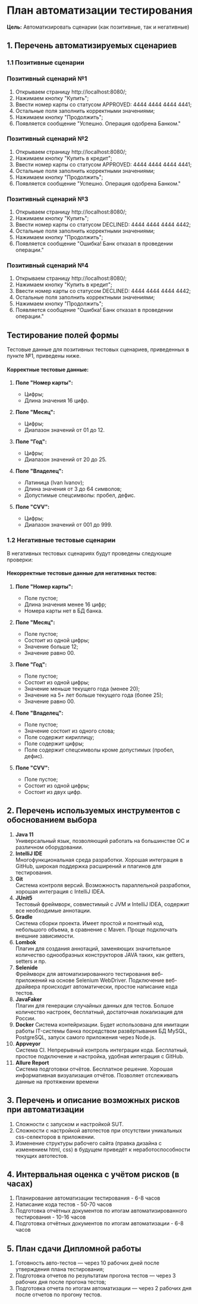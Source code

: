 # План автоматизации тестирования 

**Цель:** Автоматизировать сценарии (как позитивные, так и негативные) 

## 1. Перечень автоматизируемых сценариев
### 1.1 Позитивные сценарии
### Позитивный сценарий №1
1. Открываем страницу http://localhost:8080/;
1. Нажимаем кнопку "Купить";
1. Ввести номер карты со статусом APPROVED:  4444 4444 4444 4441;
1. Остальные поля заполнить корректными значениями;
1. Нажимаем кнопку "Продолжить";
1. Появляется сообщение "Успешно. Операция одобрена Банком."


### Позитивный сценарий №2
1. Открываем страницу http://localhost:8080/;
1. Нажимаем кнопку "Купить в кредит";
1. Ввести номер карты со статусом APPROVED: 4444 4444 4444 4441;
1. Остальные поля заполнить корректными значениями;
1. Нажимаем кнопку "Продолжить";
1. Появляется сообщение "Успешно. Операция одобрена Банком."

### Позитивный сценарий №3
1. Открываем страницу http://localhost:8080/;
1. Нажимаем кнопку "Купить";
1. Ввести номер карты со статусом DECLINED: 4444 4444 4444 4442;
1. Остальные поля заполнить корректными значениями;
1. Нажимаем кнопку "Продолжить";
1. Появляется сообщение "Ошибка! Банк отказал в проведении операции."

### Позитивный сценарий №4
1. Открываем страницу http://localhost:8080/;
1. Нажимаем кнопку "Купить в кредит";
1. Ввести номер карты со статусом DECLINED: 4444 4444 4444 4442;
1. Остальные поля заполнить корректными значениями;
1. Нажимаем кнопку "Продолжить";
1. Появляется сообщение "Ошибка! Банк отказал в проведении операции."

## Тестирование полей формы
Тестовые данные для позитивных тестовых сценариев, приведенных в пункте №1, приведены ниже.
#### Корректные тестовые данные:
1. **Поле "Номер карты":**
    * Цифры;
    * Длина значения 16 цифр.

1. **Поле "Месяц":**
    * Цифры;
    * Диапазон значений от 01 до 12.
    
1. **Поле "Год":**
    * Цифры;
    * Диапазон значений от 20 до 25.
    
1. **Поле "Владелец":**
    * Латиница (Ivan Ivanov);
    * Длина значения от 3 до 64 символов;
    * Допустимые спецсимволы: пробел, дефис.
    
1. **Поле "CVV":**
    * Цифры;
    * Диапазон значений от 001 до 999.
    
### 1.2 Негативные тестовые сценарии
В негативных тестовых сценариях будут проведены следующие проверки:
#### Некорректные тестовые данные для негативных тестов:
1. **Поле "Номер карты":**
    * Поле пустое;
    * Длина значения менее 16 цифр;
    * Номера карты нет в БД банка.

1. **Поле "Месяц":**
    * Поле пустое;
    * Состоит из одной цифры;
    * Значение больше 12;
    * Значение равно 00.
    
1. **Поле "Год":**
    * Поле пустое;
    * Состоит из одной цифры;
    * Значение меньше текущего года (менее 20);
    * Значение на 5+ лет больше текущего года (более 25);
    * Значение равно 00.
    
1. **Поле "Владелец":**
    * Поле пустое;
    * Значение состоит из одного слова;
    * Поле содержит кириллицу;
    * Поле содержит цифры;
    * Поле содержит спецсимволы кроме допустимых (пробел, дефис).
    
1. **Поле "CVV":**
    * Поле пустое;
    * Состоит из одной цифры;
    * Состоит из двух цифр.
    
## 2. Перечень используемых инструментов с обоснованием выбора
1. **Java 11**  
Универсальный язык, позволяющий работать на большинстве ОС и различном оборудовании.
1. **IntelliJ IDE**  
Многофункциональная среда разработки. Хорошая интеграция в GitHub, широкая поддержка расширений и плагинов для тестирования.
1. **Git**  
Система контроля версий. Возможность параллельной разработки, хорошая интеграция с IntelliJ IDEA.
1. **JUnit5**  
Тестовый фреймворк, совместимый с JVM и IntelliJ IDEA, содержит все необходимые аннотации.
1. **Gradle**  
Система сборки проекта. Имеет простой и понятный код, небольшого объема, в сравнение с Maven. Проще подключать внешние зависимости.
1. **Lombok**  
Плагин для создания аннотаций, заменяющих значительное количество однообразных конструкторов JAVA таких, как getters, setters и пр.
1. **Selenide**  
Фреймворк для автоматизированного тестирования веб-приложений на основе Selenium WebDriver. Подключение веб-драйвера происходит автоматически, простое написание кода тестов.
1. **JavaFaker**  
Плагин для генерации случайных данных для тестов. Болшое количество настроек, бесплатный, достаточная локализация для России.
1. **Docker**
Система контейризации. Будет использована для имитации работы IT-системы банка посредством развёртывания БД MySQL, PostgreSQL, запуск самого приложения через Node.js. 
1. **Appveyor**  
Система CI. Непрерывный контроль интеграции кода. Бесплатный, простое подключение и настройка, удобная интеграция с GitHub.
1. **Allure Report**  
Система подготовки отчётов. Бесплатное решение. Хорошая информативная визуализация отчётов. Позволяет отслеживать данные на протяжении времени

## 3. Перечень и описание возможных рисков при автоматизации
1. Сложности с запуском и настройкой SUT.
1. Сложности с настройкой автотестов при отсутствии уникальных css-селекторов в приложении.
1. Изменение структуры рабочего сайта (правка дизайна с изменением html, css) в будущем приведёт к неработоспособности текущих автотестов.

## 4. Интервальная оценка с учётом рисков (в часах)
1. Планирование автоматизации тестирования - 6-8 часов
1. Написание кода тестов - 50-70 часов 
1. Подготовка отчётных документов по итогам автоматизированного тестирования - 10-16 часов
1. Подготовка отчётных документов по итогам автоматизации - 6-8 часов

## 5. План сдачи Дипломной работы
1. Готовность авто-тестов — через 10 рабочих дней после утверждения плана тестирования;
1. Подготовка отчетов по результатам прогона тестов — через 3 рабочих дня после прогона тестов;
1. Подготовка отчета по итогам автоматизации — через 2 рабочих дня после отчетов по прогону тестов.